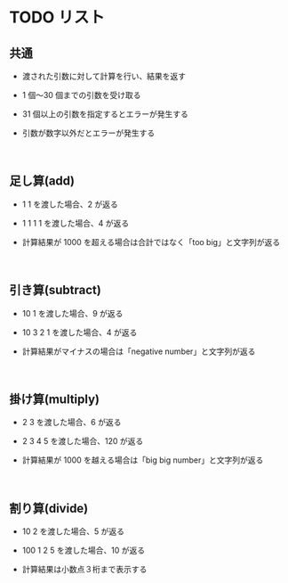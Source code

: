 # TODO リスト

## 共通

- 渡された引数に対して計算を行い、結果を返す
- 1 個〜30 個までの引数を受け取る
- 31 個以上の引数を指定するとエラーが発生する
- 引数が数字以外だとエラーが発生する

  <br>

## 足し算(add)

- 1 1 を渡した場合、2 が返る
- 1 1 1 1 を渡した場合、4 が返る
- 計算結果が 1000 を超える場合は合計ではなく「too big」と文字列が返る

  <br>

## 引き算(subtract)

- 10 1 を渡した場合、9 が返る
- 10 3 2 1 を渡した場合、4 が返る
- 計算結果がマイナスの場合は「negative number」と文字列が返る

  <br>

## 掛け算(multiply)

- 2 3 を渡した場合、6 が返る
- 2 3 4 5 を渡した場合、120 が返る
- 計算結果が 1000 を越える場合は「big big number」と文字列が返る

  <br>

## 割り算(divide)

- 10 2 を渡した場合、5 が返る
- 100 1 2 5 を渡した場合、10 が返る
- 計算結果は小数点３桁まで表示する

  <br>
